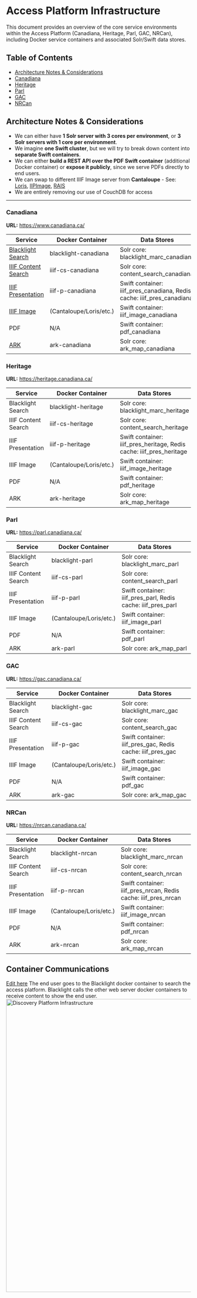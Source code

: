 #  Access Platform Infrastructure

This document provides an overview of the core service environments within the Access Platform (Canadiana, Heritage, Parl, GAC, NRCan), including Docker service containers and associated Solr/Swift data stores.

## Table of Contents
- [Architecture Notes & Considerations](#architecture-notes--considerations)
- [Canadiana](#canadiana)
- [Heritage](#heritage)
- [Parl](#parl)
- [GAC](#gac)
- [NRCan](#nrcan)

## Architecture Notes & Considerations

- We can either have **1 Solr server with 3 cores per environment**, or **3 Solr servers with 1 core per environment**.  
- We imagine **one Swift cluster**, but we will try to break down content into **separate Swift containers**.  
- We can either **build a REST API over the PDF Swift container** (additional Docker container) or **expose it publicly**, since we serve PDFs directly to end users.
- We can swap to  different IIIF Image server from **Cantaloupe** - See: [Loris](https://github.com/loris-imageserver/loris), [IIPImage](http://iipimage.sourceforge.net/documentation/server/), [RAIS](https://github.com/uoregon-libraries/rais-image-server)
- We are entirely removing our use of CouchDB for access
---

### Canadiana
**URL:** https://www.canadiana.ca/

| Service | Docker Container | Data Stores |
|---------|------------------|-------------|
| [Blacklight Search](https://github.com/crkn-rcdr/crkn_canadiana_blacklight) | blacklight-canadiana | Solr core: blacklight_marc_canadiana |
| [IIIF Content Search](https://github.com/crkn-rcdr/crkn_iiif_content_search) | iiif-cs-canadiana | Solr core: content_search_canadiana |
| [IIIF Presentation](https://github.com/crkn-rcdr/crkn-IIIF-presentation-api) | iiif-p-canadiana | Swift container: iiif_pres_canadiana, Redis cache: iiif_pres_canadiana |
| [IIIF Image](https://github.com/crkn-rcdr/cihm-cantaloupe) | (Cantaloupe/Loris/etc.) | Swift container: iiif_image_canadiana |
| PDF | N/A | Swift container: pdf_canadiana |
| [ARK](https://github.com/crkn-rcdr/noid-ark) | ark-canadiana | Solr core: ark_map_canadiana |

### Heritage
**URL:** https://heritage.canadiana.ca/

| Service | Docker Container | Data Stores |
|---------|------------------|-------------|
| Blacklight Search | blacklight-heritage | Solr core: blacklight_marc_heritage |
| IIIF Content Search | iiif-cs-heritage | Solr core: content_search_heritage |
| IIIF Presentation | iiif-p-heritage | Swift container: iiif_pres_heritage, Redis cache: iiif_pres_heritage  |
| IIIF Image | (Cantaloupe/Loris/etc.) | Swift container: iiif_image_heritage |
| PDF | N/A | Swift container: pdf_heritage |
| ARK | ark-heritage | Solr core: ark_map_heritage |

### Parl
**URL:** https://parl.canadiana.ca/

| Service | Docker Container | Data Stores |
|---------|------------------|-------------|
| Blacklight Search | blacklight-parl | Solr core: blacklight_marc_parl |
| IIIF Content Search | iiif-cs-parl | Solr core: content_search_parl |
| IIIF Presentation | iiif-p-parl | Swift container: iiif_pres_parl, Redis cache: iiif_pres_parl  |
| IIIF Image | (Cantaloupe/Loris/etc.) | Swift container: iiif_image_parl |
| PDF | N/A | Swift container: pdf_parl |
| ARK | ark-parl | Solr core: ark_map_parl |

### GAC
**URL:** https://gac.canadiana.ca/

| Service | Docker Container | Data Stores |
|---------|------------------|-------------|
| Blacklight Search | blacklight-gac | Solr core: blacklight_marc_gac |
| IIIF Content Search | iiif-cs-gac | Solr core: content_search_gac |
| IIIF Presentation | iiif-p-gac | Swift container: iiif_pres_gac, Redis cache: iiif_pres_gac  |
| IIIF Image | (Cantaloupe/Loris/etc.) | Swift container: iiif_image_gac |
| PDF | N/A | Swift container: pdf_gac |
| ARK | ark-gac | Solr core: ark_map_gac |

### NRCan
**URL:** https://nrcan.canadiana.ca/

| Service | Docker Container | Data Stores |
|---------|------------------|-------------|
| Blacklight Search | blacklight-nrcan | Solr core: blacklight_marc_nrcan |
| IIIF Content Search | iiif-cs-nrcan | Solr core: content_search_nrcan |
| IIIF Presentation | iiif-p-nrcan | Swift container: iiif_pres_nrcan, Redis cache: iiif_pres_nrcan  |
| IIIF Image | (Cantaloupe/Loris/etc.) | Swift container: iiif_image_nrcan |
| PDF | N/A | Swift container: pdf_nrcan |
| ARK | ark-nrcan | Solr core: ark_map_nrcan |

## Container Communications
[Edit here](https://lucid.app/lucidchart/b1827ce9-7d55-43ab-a504-9797e6b07d24/edit?viewport_loc=289%2C520%2C810%2C928%2C0_0&invitationId=inv_3c583eea-eea8-4eb8-b5e9-f2afd1d8c0c3)
The end user goes to the Blacklight docker container to search the access platform. Blacklight calls the other web server docker containers to receive content to show the end user.
<img width="800" height="800" alt="Discovery Platform Infrastructure" src="https://github.com/user-attachments/assets/b2206568-9e93-4f67-ab33-9917b75604bd" />

